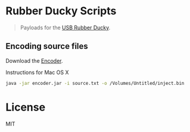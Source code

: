 # Rubber Ducky Scripts

> Payloads for the [USB Rubber Ducky](http://hakshop.myshopify.com/products/usb-rubber-ducky).

## Encoding source files

Download the [Encoder](https://github.com/midnitesnake/usb-rubber-ducky).

Instructions for Mac OS X

```bash
java -jar encoder.jar -i source.txt -o /Volumes/Untitled/inject.bin
```

# License

MIT
